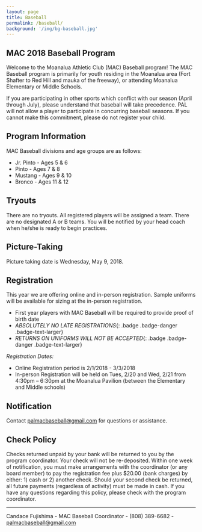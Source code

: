 ```yaml
---
layout: page
title: Baseball
permalink: /baseball/
background: '/img/bg-baseball.jpg'
---
```


MAC 2018 Baseball Program
----------------------------------
Welcome to the Moanalua Athletic Club (MAC) Baseball program! The MAC Baseball program is primarily for youth residing in the Moanalua area (Fort Shafter to Red Hill and mauka of the freeway), or attending Moanalua Elementary or Middle Schools.

If you are participating in other sports which conflict with our season (April through July), please understand that baseball will take precedence. PAL will not allow a player to participate in concurring baseball seasons. If you cannot make this commitment, please do not register your child.

Program Information
-------------------
MAC Baseball divisions and age groups are as follows:  

* Jr. Pinto - Ages 5 & 6
* Pinto - Ages 7 & 8
* Mustang - Ages 9 & 10
* Bronco - Ages 11 & 12

Tryouts
-------
There are no tryouts. All registered players will be assigned a team. There are no designated A or B teams. You will be notified by your head coach when he/she is ready to begin practices.

Picture-Taking
--------------
Picture taking date is Wednesday, May 9, 2018.

Registration
------------
This year we are offering online and in-person registration. Sample uniforms will be available for sizing at the in-person registration.
* First year players with MAC Baseball will be required to provide proof of birth date
* *ABSOLUTELY NO LATE REGISTRATIONS*{: .badge .badge-danger .badge-text-larger}
* *RETURNS ON UNIFORMS WILL NOT BE ACCEPTED*{: .badge .badge-danger .badge-text-larger}

*Registration Dates:*
* Online Registration period is 2/1/2018 - 3/3/2018
* In-person Registration will be held on Tues, 2/20 and Wed, 2/21 from 4:30pm – 6:30pm at the Moanalua Pavilion (between the Elementary and Middle schools)

Notification
------------

Contact [palmacbaseball@gmail.com](mailto:palmacbaseball@gmail.com)  for questions or assistance.

Check Policy
------------
Checks returned unpaid by your bank will be returned to you by the program coordinator. 
Your check will not be re-deposited. Within one week of notification, you must make arrangements with the coordinator
 (or any board member) to pay the registration fee plus $20.00 (bank charges) by either: 1) cash or 2) another check.
  Should your second check be returned, all future payments (regardless of activity) must be made in cash.
   If you have any questions regarding this policy, please check with the program coordinator.

---

Candace Fujishima - MAC Baseball Coordinator - (808) 389-6682 - [palmacbaseball@gmail.com](mailto:palmacbaseball@gmail.com) 